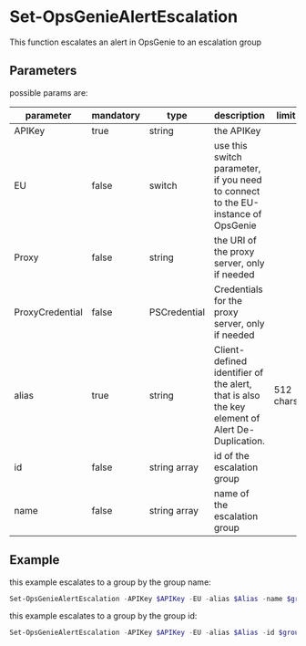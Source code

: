 ﻿# Set-OpsGenieAlertEscalation

This function escalates an alert in OpsGenie to an escalation group

## Parameters

possible params are:

parameter | mandatory | type | description | limit
---|---|---|---|---
APIKey | true | string | the APIKey
EU | false | switch | use this switch parameter, if you need to connect to the EU-instance of OpsGenie
Proxy | false | string | the URI of the proxy server, only if needed
ProxyCredential | false | PSCredential | Credentials for the proxy server, only if needed
alias | true | string | Client-defined identifier of the alert, that is also the key element of Alert De-Duplication.|512 chars
id | false | string array | id of the escalation group |
name | false | string array | name of the escalation group |

## Example

this example escalates to a group by the group name:

```PowerShell
Set-OpsGenieAlertEscalation -APIKey $APIKey -EU -alias $Alias -name $groupname
```

this example escalates to a group by the group id:

```PowerShell
Set-OpsGenieAlertEscalation -APIKey $APIKey -EU -alias $Alias -id $groupid
```
